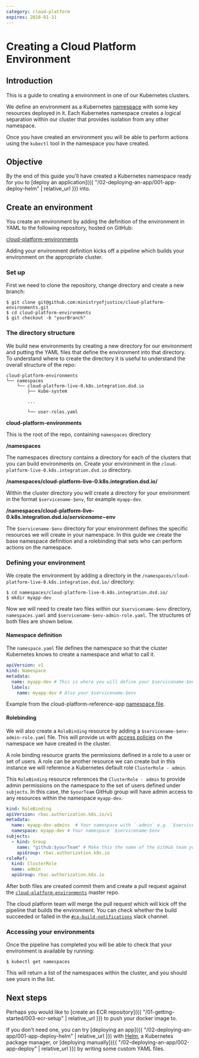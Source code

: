 ```yaml
---
category: cloud-platform
expires: 2018-01-31
---
```

# Creating a Cloud Platform Environment

## Introduction

This is a guide to creating a environment in one of our Kubernetes clusters.

We define an environment as a Kubernetes [namespace](https://kubernetes.io/docs/concepts/overview/working-with-objects/namespaces/) with some key resources deployed in it. Each Kubernetes namespace creates a logical separation within our cluster that provides isolation from any other namespace.

Once you have created an environment you will be able to perform actions using the `kubectl` tool in the namespace you have created.

## Objective

By the end of this guide you'll have created a Kubernetes namespace ready for you to [deploy an application]({{ "/02-deploying-an-app/001-app-deploy-helm" | relative_url }}) into.

## Create an environment

You create an environment by adding the definition of the environment in YAML to the following repository, hosted on GitHub:

[cloud-platform-environments](https://github.com/ministryofjustice/cloud-platform-environments)

Adding your environment definition kicks off a pipeline which builds your environment on the appropriate cluster.  

### Set up

First we need to clone the repository, change directory and create a new branch:

```
$ git clone git@github.com:ministryofjustice/cloud-platform-environments.git
$ cd cloud-platform-environments
$ git checkout -b "yourBranch"
```

### The directory structure

We build new environments by creating a new directory for our environment and putting the YAML files that define the environment into that directory. To understand where to create the directory it is useful to understand the overall structure of the repo:  

```
cloud-platform-environments
└── namespaces
    └── cloud-platform-live-0.k8s.integration.dsd.io
        ├── kube-system

        ...

        └── user-roles.yaml
```

**cloud-platform-environments**

This is the root of the repo, containing `namespaces` directory

**/namespaces**

The namespaces directory contains a directory for each of the clusters that you can build environments on. Create your environment in the `cloud-platform-live-0.k8s.integration.dsd.io` directory.

**/namespaces/cloud-platform-live-0.k8s.integration.dsd.io/**

Within the cluster directory you will create a directory for your environment in the format `$servicename-$env`, for example `myapp-dev`.

**/namespaces/cloud-platform-live-0.k8s.integration.dsd.io/$servicename-$env**

The `$servicename-$env` directory for your environment defines the specific resources we will create in your namespace. In this guide we create the base namespace definition and a rolebinding that sets who can perform actions on the namespace.

### Defining your environment

We create the environment by adding a directory in the `/namespaces/cloud-platform-live-0.k8s.integration.dsd.io/` directory:

```
$ cd namespaces/cloud-platform-live-0.k8s.integration.dsd.io/
$ mkdir myapp-dev
```

Now we will need to create two files within our `$servicename-$env` directory,  `namespaces.yaml` and `$servicename-$env-admin-role.yaml`. The structures of both files are shown below.

#### Namespace definition

The `namespace.yaml` file defines the namespace so that the cluster Kubernetes knows to create a namespace and what to call it.

```YAML
apiVersion: v1
kind: Namespace
metadata:
  name: myapp-dev # This is where you will define your $servicename-$env
  labels:
    name: myapp-dev # Also your $servicename-$env
```
Example from the cloud-platform-reference-app [namespace file](https://github.com/ministryofjustice/cloud-platform-environments/blob/master/namespaces/cloud-platform-live-0.k8s.integration.dsd.io/reference-app/00-namespace.yaml).

#### Rolebinding

We will also create a `RoleBinding` resource by adding a `$servicename-$env-admin-role.yaml` file. This will provide us with [access policies](https://kubernetes.io/docs/admin/authorization/rbac/) on the namespace we have created in the cluster.

A role binding resource grants the permissions defined in a role to a user or set of users. A role can be another resource we can create but in this instance we will reference a Kubernetes default role `ClusterRole - admin`.

This `RoleBinding` resource references the `ClusterRole - admin` to provide  admin permissions on the namespace to the set of users defined under `subjects`. In this case, the `$yourTeam` GitHub group will have admin access to any resources within the namespace `myapp-dev`.

```YAML
kind: RoleBinding
apiVersion: rbac.authorization.k8s.io/v1
metadata:
  name: myapp-dev-admins  # Your namespace with `-admin` e.g. `$servicename-$env-admin`
  namespace: myapp-dev # Your namespace `$servicename-$env`
subjects:
  - kind: Group
    name: "github:$yourTeam" # Make this the name of the GitHub team you want to give access to
    apiGroup: rbac.authorization.k8s.io
roleRef:
  kind: ClusterRole
  name: admin
  apiGroup: rbac.authorization.k8s.io
```

After both files are created commit them and create a pull request against the [`cloud-platform-environments`](https://github.com/ministryofjustice/cloud-platform-environments) master repo.

The cloud platform team will merge the pull request which will kick off the pipeline that builds the environment. You can check whether the build succeeded or failed in the [`#cp-build-notifications`](https://mojdt.slack.com/messages/CA5MDLM34/) slack channel.  

### Accessing your environments

Once the pipeline has completed you will be able to check that your environment is available by running:

`$ kubectl get namespaces`

This will return a list of the namespaces within the cluster, and you should see yours in the list.

## Next steps
Perhaps you would like to [create an ECR repository]({{ "/01-getting-started/003-ecr-setup" | relative_url }}) to push your docker image to.

If you don't need one, you can try [deploying an app]({{ "/02-deploying-an-app/001-app-deploy-helm" | relative_url }}) with [Helm](https://helm.sh/), a Kubernetes package manager, or [deploying manually]({{ "/02-deploying-an-app/002-app-deploy" | relative_url }}) by writing some custom YAML files.
